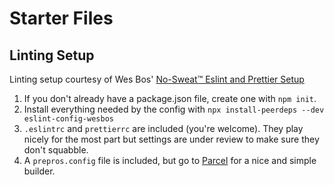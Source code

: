 # Starter Files

## Linting Setup

Linting setup courtesy of Wes Bos' [No-Sweat™ Eslint and Prettier Setup](<https://github.com/wesbos/eslint-config-wesbos#no-sweat-eslint-and-prettier-setup>)

1. If you don't already have a package.json file, create one with `npm init`.
2. Install everything needed by the config with `npx install-peerdeps --dev eslint-config-wesbos`
3. `.eslintrc` and `prettierrc` are included (you're welcome). They play nicely for the most part but settings are under review to make sure they don't squabble.
4. A `prepros.config` file is included, but go to [Parcel](https://parceljs.org/getting-started/webapp/) for a nice and simple builder.
